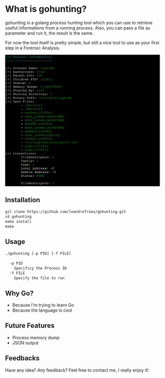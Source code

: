 # What is gohunting?

gohunting is a golang process hunting tool which you can use to retrieve useful informations from a running process. Also, you can pass a file as parameter and run it, the result is the same. 

For now the tool itself is pretty simple, but still a nice tool to use as your first step in a Forensic Analysis.

![](https://github.com/leandrofroes/gohunting/blob/master/pictures/gohunting_output.png)

## Installation

``` 
git clone https://github.com/leandrofroes/gohunting.git
cd gohunting
make install
make
```

## Usage

```
./gohunting [-p PID] [-f FILE]
              
  -p PID
    Specificy the Process ID
  -f FILE
    Specify the file to run
```

## Why Go?

- Because I'm trying to learn Go
- Because the language is cool

## Future Features

- Process memory dump
- JSON output

## Feedbacks

Have any idea? Any feedback? Feel free to contact me, I really enjoy it!
